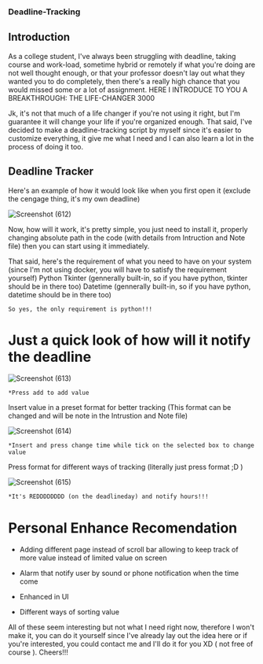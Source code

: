 ### Deadline-Tracking

## Introduction

  As a college student, I've always been struggling with deadline, taking course and work-load, sometime hybrid or remotely if what you're doing are not well thought enough, or that your professor doesn't lay out what they wanted you to do completely, then there's a really high chance that you would missed some or a lot of assignment.
  HERE I INTRODUCE TO YOU A BREAKTHROUGH: THE LIFE-CHANGER 3000
  
  Jk, it's not that much of a life changer if you're not using it right, but I'm guarantee it will change your life if you're organized enough. That said, I've decided to make a deadline-tracking script by myself since it's easier to customize everything, it give me what I need and I can also learn a lot in the process of doing it too.

## Deadline Tracker

  Here's an example of how it would look like when you first open it (exclude the cengage thing, it's my own deadline)
  
  ![Screenshot (612)](https://user-images.githubusercontent.com/76143641/197276451-5630786e-f39c-45a4-b87c-509aa6c4fd9e.png)

  Now, how will it work, it's pretty simple, you just need to install it, properly changing absolute path in the code (with details from Intruction and Note file) then you can start using it immediately. 
  
  That said, here's the requirement of what you need to have on your system (since I'm not using docker, you will have to satisfy the requirement yourself)
    Python
    Tkinter (gennerally built-in, so if you have python, tkinter should be in there too)
    Datetime (gennerally built-in, so if you have python, datetime should be in there too)
    
    So yes, the only requirement is python!!!
    
# Just a quick look of how will it notify the deadline

![Screenshot (613)](https://user-images.githubusercontent.com/76143641/197277499-3f7c1a1e-98ec-400e-8e18-3b4448869972.png)

    *Press add to add value
  
  Insert value in a preset format for better tracking (This format can be changed and will be note in the Intrustion and Note file)
  
 ![Screenshot (614)](https://user-images.githubusercontent.com/76143641/197277810-79c162e0-cc3d-4c41-8585-3dba9d3aa962.png)
 
    *Insert and press change time while tick on the selected box to change value
    
   Press format for different ways of tracking (literally just press format ;D )
   
  ![Screenshot (615)](https://user-images.githubusercontent.com/76143641/197278110-6f3bf93c-f0f0-4b27-a643-81ef305c7aee.png)

    *It's REDDDDDDDD (on the deadlineday) and notify hours!!!
    
    
    
  
  # Personal Enhance Recomendation
  
  - Adding different page instead of scroll bar allowing to keep track of more value instead of limited value on screen
  
  - Alarm that notify user by sound or phone notification when the time come
  
  - Enhanced in UI
  
  - Different ways of sorting value
  
  
  All of these seem interesting but not what I need right now, therefore I won't make it, you can do it yourself since I've already lay out the idea here or if you're interested, you could contact me and I'll do it for you XD ( not free of course ). Cheers!!!

